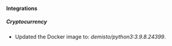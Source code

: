 #### Integrations
##### Cryptocurrency
- Updated the Docker image to: *demisto/python3:3.9.8.24399*.

